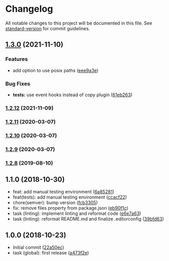 # Changelog

All notable changes to this project will be documented in this file. See [standard-version](https://github.com/conventional-changelog/standard-version) for commit guidelines.

## [1.3.0](https://github.com/Rall3n/typoscript-webpack-plugin/compare/v1.2.12...v1.3.0) (2021-11-10)


### Features

* add option to use posix paths ([eee9a3e](https://github.com/Rall3n/typoscript-webpack-plugin/commit/eee9a3ef475d9a28f711cb2fbf42356a4d3545db))


### Bug Fixes

* **tests:** use event hooks instead of copy plugin ([61eb263](https://github.com/Rall3n/typoscript-webpack-plugin/commit/61eb263aed3e5259d3633192080261a26de28b20))

### [1.2.12](https://github.com/Rall3n/typoscript-webpack-plugin/compare/v1.2.11...v1.2.12) (2021-11-09)

### [1.2.11](https://github.com/m2sd/typoscript-webpack-plugin/compare/v1.2.10...v1.2.11) (2020-03-07)

### [1.2.10](https://github.com/m2sd/typoscript-webpack-plugin/compare/v1.2.9...v1.2.10) (2020-03-07)

### [1.2.9](https://github.com/m2sd/typoscript-webpack-plugin/compare/v1.2.8...v1.2.9) (2020-03-07)

### [1.2.8](https://github.com/m2sd/typoscript-webpack-plugin/compare/v1.2.7...v1.2.8) (2019-08-10)

## 1.1.0 (2018-10-30)

* feat: add manual testing environment ([6a85281](https://github.com/m2sd/typoscript-webpack-plugin/commit/6a85281))
* feat(tests): add manual testing environment ([ccacf22](https://github.com/m2sd/typoscript-webpack-plugin/commit/ccacf22))
* chore(semver): bump version ([fcb3305](https://github.com/m2sd/typoscript-webpack-plugin/commit/fcb3305))
* fix: remove files property from package.json ([eb90f1c](https://github.com/m2sd/typoscript-webpack-plugin/commit/eb90f1c))
* task (linting): implement linting and reformat code ([e6e7a63](https://github.com/m2sd/typoscript-webpack-plugin/commit/e6e7a63))
* task (linting): reformat README.md and finalize .editorconfig ([39bfd63](https://github.com/m2sd/typoscript-webpack-plugin/commit/39bfd63))



## 1.0.0 (2018-10-23)

* Initial commit ([22a50ec](https://github.com/m2sd/typoscript-webpack-plugin/commit/22a50ec))
* task (global): first release ([a473f2e](https://github.com/m2sd/typoscript-webpack-plugin/commit/a473f2e))
